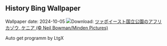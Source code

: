 ## History Bing Wallpaper
Wallpaper date: 2024-10-05
![](https://www.bing.com/th?id=OHR.ElephantTeacher_JA-JP4940024317_UHD.jpg&w=1000)Download: [ツァボイースト国立公園のアフリカゾウ, ケニア (© Neil Bowman/Minden Pictures)](https://www.bing.com/th?id=OHR.ElephantTeacher_JA-JP4940024317_UHD.jpg)

Auto get programm by LtgX
